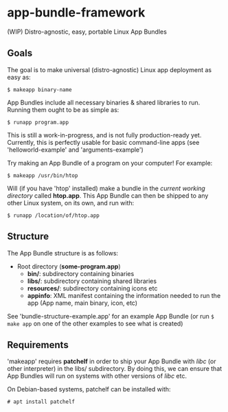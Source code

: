 # app-bundle-framework
(WIP) Distro-agnostic, easy, portable Linux App Bundles

## Goals
The goal is to make universal (distro-agnostic) Linux app deployment as easy as:

`$ makeapp binary-name`

App Bundles include all necessary binaries & shared libraries to run. Running them ought to be as simple as:

`$ runapp program.app`

This is still a work-in-progress, and is not fully production-ready yet. Currently, this is perfectly usable for basic command-line apps (see 'helloworld-example' and 'arguments-example')


Try making an App Bundle of a program on your computer! For example:

`$ makeapp /usr/bin/htop`

Will (if you have 'htop' installed) make a bundle in the *current working directory* called **htop.app**. This App Bundle can then be shipped to any other Linux system, on its own, and run with:

`$ runapp /location/of/htop.app`

## Structure

The App Bundle structure is as follows:

  - Root directory (**some-program.app**)
    - **bin/**: subdirectory containing binaries
    - **libs/**: subdirectory containing shared libraries
    - **resources/**: subdirectory containing icons etc
    - **appinfo**: XML manifest containing the information needed to run the app (App name, main binary, icon, etc)

See 'bundle-structure-example.app' for an example App Bundle (or run `$ make app` on one of the other examples to see what is created)

## Requirements

'makeapp' requires **patchelf** in order to ship your App Bundle with *libc* (or other interpreter) in the libs/ subdirectory. By doing this, we can ensure that App Bundles will run on systems with other versions of *libc* etc.

On Debian-based systems, patchelf can be installed with:

`# apt install patchelf`
